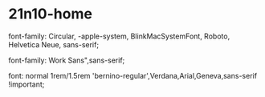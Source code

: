 # 21n10-home

font-family: Circular, -apple-system, BlinkMacSystemFont, Roboto, Helvetica Neue, sans-serif;

font-family: Work Sans",sans-serif;

font: normal 1rem/1.5rem 'bernino-regular',Verdana,Arial,Geneva,sans-serif !important;
